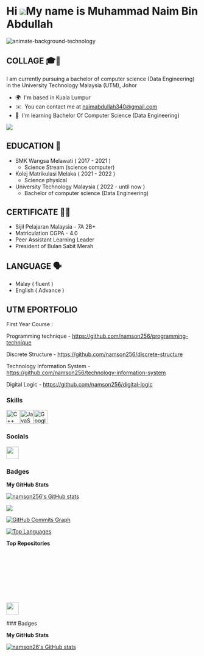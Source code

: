Hi ![](https://user-images.githubusercontent.com/18350557/176309783-0785949b-9127-417c-8b55-ab5a4333674e.gif)My name is Muhammad Naim Bin Abdullah
==================================================================================================================================================

![animate-background-technology](https://github.com/namson256/namson256/assets/155377702/f393fb38-abbd-485f-b338-5d27433aa30b)

COLLAGE 🎓📓
-------

I am currently pursuing a bachelor of computer science (Data Engineering) in the University Technology Malaysia (UTM), Johor

* 🌍  I'm based in Kuala Lumpur
* ✉️  You can contact me at [naimabdullah340@gmail.com](mailto:naimabdullah340@gmail.com)
* 🧠  I'm learning Bachelor Of Computer Science (Data Engineering)

<a href="https://www.github.com/namson256" target="_blank" rel="noreferrer"><img
src="https://img.shields.io/github/followers/namson256?logo=github&style=for-the-badge&color=0891b2&labelColor=1c1917" /></a>



EDUCATION 🏫
---------
- SMK Wangsa Melawati ( 2017 - 2021 ) <br>
  + Science Stream (science computer)
- Kolej Matrikulasi Melaka ( 2021 - 2022 ) <br>
  + Science physical 
- University Technology Malaysia ( 2022 - until now ) <br>
  + Bachelor of computer science (Data Engineering)

CERTIFICATE 📜🏅
-----------
- Sijil Pelajaran Malaysia - 7A 2B+
- Matriculation CGPA - 4.0
- Peer Assistant Learning Leader
- President of Bulan Sabit Merah

LANGUAGE 🗣
--------
- Malay ( fluent )
- English ( Advance )

UTM EPORTFOLIO
-------------

First Year Course :

Programming technique - https://github.com/namson256/programming-technique

Discrete Structure - https://github.com/namson256/discrete-structure

Technology Information System - https://github.com/namson256/technology-information-system

Digital Logic - https://github.com/namson256/digital-logic

### Skills


<p align="left">
<a href="https://docs.microsoft.com/en-us/cpp/?view=msvc-170" target="_blank" rel="noreferrer"><img src="https://raw.githubusercontent.com/danielcranney/readme-generator/main/public/icons/skills/cplusplus-colored.svg" width="36" height="36" alt="C++" /></a><a href="https://developer.mozilla.org/en-US/docs/Web/JavaScript" target="_blank" rel="noreferrer"><img src="https://raw.githubusercontent.com/danielcranney/readme-generator/main/public/icons/skills/javascript-colored.svg" width="36" height="36" alt="JavaScript" /></a><a href="https://cloud.google.com/" target="_blank" rel="noreferrer"><img src="https://raw.githubusercontent.com/danielcranney/readme-generator/main/public/icons/skills/googlecloud-colored.svg" width="36" height="36" alt="Google Cloud" /></a>
</p>


### Socials

<p align="left"> <a href="https://www.github.com/namson256" target="_blank" rel="noreferrer"> <picture> <source media="(prefers-color-scheme: dark)" srcset="https://raw.githubusercontent.com/danielcranney/readme-generator/main/public/icons/socials/github-dark.svg" /> <source media="(prefers-color-scheme: light)" srcset="https://raw.githubusercontent.com/danielcranney/readme-generator/main/public/icons/socials/github.svg" /> <img src="https://raw.githubusercontent.com/danielcranney/readme-generator/main/public/icons/socials/github.svg" width="32" height="32" /> </picture> </a></p>

### Badges

<b>My GitHub Stats</b>

<a href="http://www.github.com/namson256"><img src="https://github-readme-stats.vercel.app/api?username=namson256&show_icons=true&hide=&count_private=true&title_color=0891b2&text_color=ffffff&icon_color=0891b2&bg_color=1c1917&hide_border=true&show_icons=true" alt="namson256's GitHub stats" /></a>

<a href="http://www.github.com/namson256"><img src="https://github-readme-streak-stats.herokuapp.com/?user=namson256&stroke=ffffff&background=1c1917&ring=0891b2&fire=0891b2&currStreakNum=ffffff&currStreakLabel=0891b2&sideNums=ffffff&sideLabels=ffffff&dates=ffffff&hide_border=true" /></a>

<a href="http://www.github.com/namson256"><img src="https://github-readme-activity-graph.cyclic.app/graph?username=namson256&bg_color=1c1917&color=ffffff&line=0891b2&point=ffffff&area_color=1c1917&area=true&hide_border=true&custom_title=GitHub%20Commits%20Graph" alt="GitHub Commits Graph" /></a>

<a href="https://github.com/namson256" align="left"><img src="https://github-readme-stats.vercel.app/api/top-langs/?username=namson256&langs_count=10&title_color=0891b2&text_color=ffffff&icon_color=0891b2&bg_color=1c1917&hide_border=true&locale=en&custom_title=Top%20%Languages" alt="Top Languages" /></a>

<b>Top Repositories</b>

<div width="100%" align="center"></div><br /><br /><br /><br /><br /><br /><br />

<p align="left"> <a href="https://www.github.com/namson26" target="_blank" rel="noreferrer"> <picture> <source media="(prefers-color-scheme: dark)" srcset="https://raw.githubusercontent.com/danielcranney/readme-generator/main/public/icons/socials/github-dark.svg" /> <source media="(prefers-color-scheme: light)" srcset="https://raw.githubusercontent.com/danielcranney/readme-generator/main/public/icons/socials/github.svg" /> <img src="https://raw.githubusercontent.com/danielcranney/readme-generator/main/public/icons/socials/github.svg" width="32" height="32" /> </picture> </a></p>
### Badges

<b>My GitHub Stats</b>

<a href="http://www.github.com/namson26"><img src="https://github-readme-stats.vercel.app/api?username=namson26&show_icons=true&hide=&count_private=true&title_color=0891b2&text_color=ffffff&icon_color=ffffff&bg_color=1c1917&hide_border=true&show_icons=true" alt="namson26's GitHub stats" /></a>
